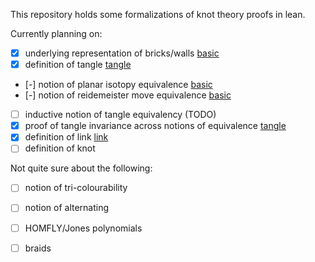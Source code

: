 This repository holds some formalizations of knot theory proofs in lean.

Currently planning on:

- [x] underlying representation of bricks/walls [basic]
- [x] definition of tangle [tangle]
- [-] notion of planar isotopy equivalence [basic]
- [-] notion of reidemeister move equivalence [basic]
- [ ] inductive notion of tangle equivalency (TODO)
- [x] proof of tangle invariance across notions of equivalence [tangle]
- [x] definition of link [link]
- [ ] definition of knot

Not quite sure about the following:

- [ ] notion of tri-colourability
- [ ] notion of alternating
- [ ] HOMFLY/Jones polynomials
- [ ] braids


[basic]: src/basic.lean
[tangle]: src/tangle.lean
[link]: src/link.lean
